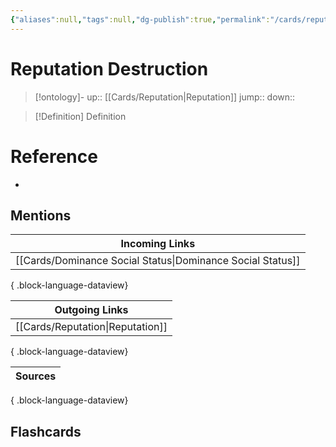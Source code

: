 ```yaml
---
{"aliases":null,"tags":null,"dg-publish":true,"permalink":"/cards/reputation-destruction/","dgPassFrontmatter":true}
---
```


# Reputation Destruction

> [!ontology]-
> up:: [[Cards/Reputation\|Reputation]]
> jump:: 
> down:: 

> [!Definition] Definition

# Reference

- 

## Mentions

| Incoming Links                                                |
| ------------------------------------------------------------- |
| [[Cards/Dominance Social Status\|Dominance Social Status]] |

{ .block-language-dataview}

| Outgoing Links                      |
| ----------------------------------- |
| [[Cards/Reputation\|Reputation]] |

{ .block-language-dataview}

| Sources |
| ------- |

{ .block-language-dataview}

## Flashcards